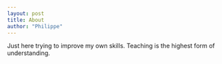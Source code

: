 ```yaml
---
layout: post
title: About
author: "Philippe"
---
```


Just here trying to improve my own skills. Teaching is the highest form of understanding.

